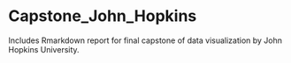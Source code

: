 # Capstone_John_Hopkins
Includes Rmarkdown report for final capstone of data visualization by John Hopkins University.

